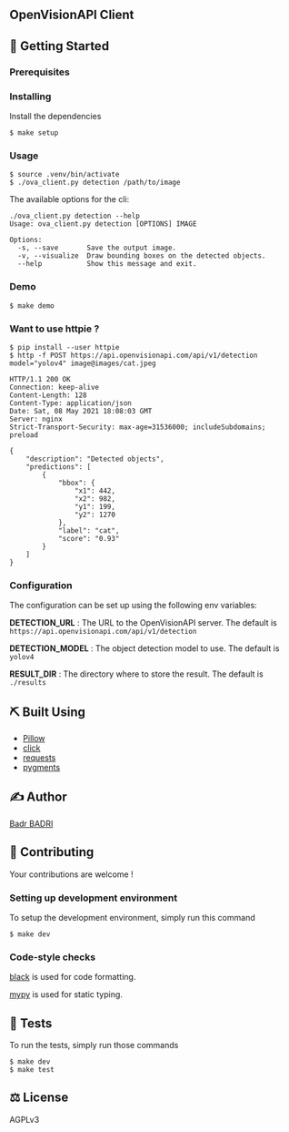 ## OpenVisionAPI Client

## 🚀 Getting Started

### Prerequisites

### Installing
Install the dependencies
```
$ make setup
```

### Usage
```
$ source .venv/bin/activate
$ ./ova_client.py detection /path/to/image
```

The available options for the cli:
```
./ova_client.py detection --help
Usage: ova_client.py detection [OPTIONS] IMAGE

Options:
  -s, --save       Save the output image.
  -v, --visualize  Draw bounding boxes on the detected objects.
  --help           Show this message and exit.
```

### Demo
```
$ make demo
```

### Want to use httpie ?
```
$ pip install --user httpie
$ http -f POST https://api.openvisionapi.com/api/v1/detection  model="yolov4" image@images/cat.jpeg

HTTP/1.1 200 OK
Connection: keep-alive
Content-Length: 128
Content-Type: application/json
Date: Sat, 08 May 2021 18:08:03 GMT
Server: nginx
Strict-Transport-Security: max-age=31536000; includeSubdomains; preload

{
    "description": "Detected objects",
    "predictions": [
        {
            "bbox": {
                "x1": 442,
                "x2": 982,
                "y1": 199,
                "y2": 1270
            },
            "label": "cat",
            "score": "0.93"
        }
    ]
}
```


### Configuration
The configuration can be set up using the following env variables:

**DETECTION_URL** : The URL to the OpenVisionAPI server. The default is `https://api.openvisionapi.com/api/v1/detection`

**DETECTION_MODEL** : The object detection model to use. The default is `yolov4`

**RESULT_DIR** : The directory where to store the result. The default is `./results`


## ⛏️  Built Using
- [Pillow](https://github.com/python-pillow/Pillow)
- [click](https://github.com/pallets/click)
- [requests](https://github.com/psf/requests)
- [pygments](https://github.com/pygments/pygments)

## ✍️  Author
[Badr BADRI](https://github.com/pythops)

## 🤝 Contributing
Your contributions are welcome !

### Setting up development environment
To setup the development environment, simply run this command
```
$ make dev
```
### Code-style checks
[black](https://github.com/psf/black) is used for code formatting.

[mypy](https://github.com/python/mypy) is used for static typing.

## 🔧 Tests
To run the tests, simply run those commands
```
$ make dev
$ make test
```

## ⚖️  License
AGPLv3

